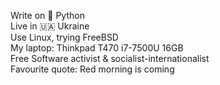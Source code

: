 Write on 🐍 Python<br>
Live in 🇺🇦 Ukraine<br>
Use Linux, trying FreeBSD<br>
My laptop: Thinkpad T470 i7-7500U 16GB<br>
Free Software activist & socialist-internationalist<br>
Favourite quote: Red morning is coming
